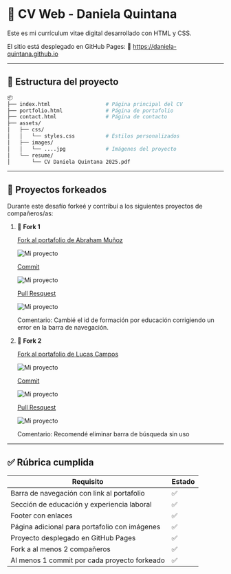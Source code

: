 # 📄 CV Web - Daniela Quintana

Este es mi currículum vitae digital desarrollado con HTML y CSS. 

El sitio está desplegado en GitHub Pages:
🔗 https://daniela-quintana.github.io

---

## 📁 Estructura del proyecto

```bash
📦 
├── index.html                  # Página principal del CV
├── portfolio.html              # Página de portafolio
├── contact.html                # Página de contacto
├── assets/
│   ├── css/
│   │   └── styles.css          # Estilos personalizados
│   ├── images/
│   │   └── ....jpg             # Imágenes del proyecto
│   └── resume/
│       └── CV Daniela Quintana 2025.pdf
```

---

## 🔁 Proyectos forkeados

Durante este desafío forkeé y contribuí a los siguientes proyectos de compañeros/as:

1. 🔗 **Fork 1**

      [Fork al portafolio de Abraham Muñoz](https://github.com/daniela-quintana/lain21.github.io)

      ![Mi proyecto](./assets/images/fork-1.png)

      [Commit](https://github.com/daniela-quintana/lain21.github.io/commits/main/)

      ![Mi proyecto](./assets/images/commit-1.png)

      [Pull Resquest](https://github.com/lain21/lain21.github.io/pull/1)

      ![Mi proyecto](./assets/images/pull-request-1.png)


      Comentario: Cambié el id de formación por educación corrigiendo un error en la barra de navegación.

3. 🔗 **Fork 2**

      [Fork al portafolio de Lucas Campos](https://github.com/daniela-quintana/Desafio-Latam)
   
      ![Mi proyecto](./assets/images/fork-2.png)

      [Commit](https://github.com/daniela-quintana/Desafio-Latam/commits/master/)
   
      ![Mi proyecto](./assets/images/commit-2.png)

      [Pull Resquest](https://github.com/LucasCampMont/Desafio-Latam/pull/1)
   
      ![Mi proyecto](./assets/images/pull-request-2.png)


      Comentario: Recomendé eliminar barra de búsqueda sin uso

---

## ✅ Rúbrica cumplida

| Requisito                                                                 | Estado |
|---------------------------------------------------------------------------|--------|
| Barra de navegación con link al portafolio                               | ✅     |
| Sección de educación y experiencia laboral                               | ✅     |
| Footer con enlaces                                                       | ✅     |
| Página adicional para portafolio con imágenes                            | ✅     |
| Proyecto desplegado en GitHub Pages                                      | ✅     |
| Fork a al menos 2 compañeros                                              | ✅     |
| Al menos 1 commit por cada proyecto forkeado                             | ✅     |
